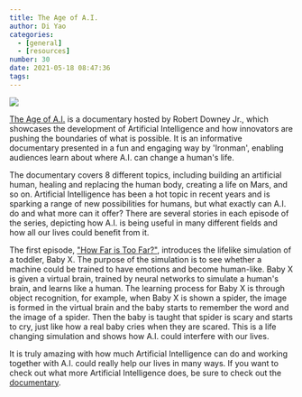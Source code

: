 ```yaml
---
title: The Age of A.I.
author: Di Yao
categories:
  - [general]
  - [resources]
number: 30
date: 2021-05-18 08:47:36
tags:
---
```


![](/images/Post_AgeOfAI.png)

[The Age of A.I.](https://www.youtube.com/watch?v=UwsrzCVZAb8) is a documentary hosted by Robert Downey Jr., which showcases the development of Artificial Intelligence and how innovators are pushing the boundaries of what is possible. It is an informative documentary presented in a fun and engaging way by 'Ironman', enabling audiences learn about where A.I. can change a human's life. 

The documentary covers 8 different topics, including building an artificial human, healing and replacing the human body, creating a life on Mars, and so on. Artificial Intelligence has been a hot topic in recent years and is sparking a range of new possibilities for humans, but what exactly can A.I. do and what more can it offer? There are several stories in each episode of the series, depicting how A.I. is being useful in many different fields and how all our lives could benefit from it. 

The first episode, ["How Far is Too Far?"](https://www.youtube.com/watch?v=UwsrzCVZAb8), introduces the lifelike simulation of a toddler, Baby X. The purpose of the simulation is to see whether a machine could be trained to have emotions and become human-like. Baby X is given a virtual brain, trained by  neural networks to simulate a human's brain, and learns like a human. The learning process for Baby X is through object recognition, for example, when Baby X is shown a spider, the image is formed in the virtual brain and the baby starts to remember the word and the image of a spider. Then the baby is taught that spider is scary and starts to cry, just like how a real baby cries when they are scared. This is a life changing simulation and shows how A.I. could interfere with our lives. 

It is truly amazing with how much Artificial Intelligence can do and working together with A.I. could really help our lives in many ways. If you want to check out what more Artificial Intelligence does, be sure to check out the [documentary](https://www.youtube.com/watch?v=UwsrzCVZAb8). 
